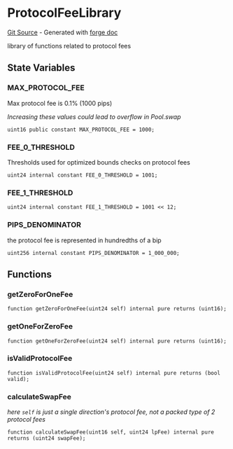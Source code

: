 # ProtocolFeeLibrary
[Git Source](https://github.com/uniswap/v4-core/blob/b619b6718e31aa5b4fa0286520c455ceb950276d/src/libraries/ProtocolFeeLibrary.sol) - Generated with [forge doc](https://book.getfoundry.sh/reference/forge/forge-doc)

library of functions related to protocol fees


## State Variables
### MAX_PROTOCOL_FEE
Max protocol fee is 0.1% (1000 pips)

*Increasing these values could lead to overflow in Pool.swap*


```solidity
uint16 public constant MAX_PROTOCOL_FEE = 1000;
```


### FEE_0_THRESHOLD
Thresholds used for optimized bounds checks on protocol fees


```solidity
uint24 internal constant FEE_0_THRESHOLD = 1001;
```


### FEE_1_THRESHOLD

```solidity
uint24 internal constant FEE_1_THRESHOLD = 1001 << 12;
```


### PIPS_DENOMINATOR
the protocol fee is represented in hundredths of a bip


```solidity
uint256 internal constant PIPS_DENOMINATOR = 1_000_000;
```


## Functions
### getZeroForOneFee


```solidity
function getZeroForOneFee(uint24 self) internal pure returns (uint16);
```

### getOneForZeroFee


```solidity
function getOneForZeroFee(uint24 self) internal pure returns (uint16);
```

### isValidProtocolFee


```solidity
function isValidProtocolFee(uint24 self) internal pure returns (bool valid);
```

### calculateSwapFee

*here `self` is just a single direction's protocol fee, not a packed type of 2 protocol fees*


```solidity
function calculateSwapFee(uint16 self, uint24 lpFee) internal pure returns (uint24 swapFee);
```

